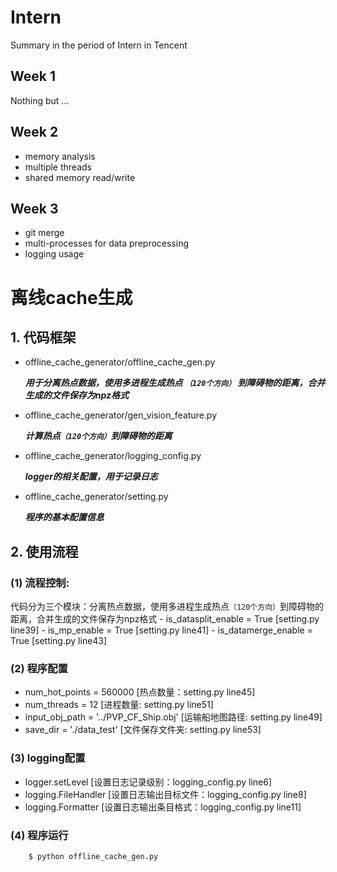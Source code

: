 # Intern
  Summary in the period of Intern in Tencent

## Week 1
  Nothing but ...

## Week 2 
  - memory analysis
  - multiple threads
  - shared memory read/write

## Week 3
  - git merge
  - multi-processes for data preprocessing
  - logging usage

# 离线cache生成
## 1. 代码框架
  - offline_cache_generator/offline_cache_gen.py
  
      ***用于分离热点数据，使用多进程生成热点 `（120个方向）` 到障碍物的距离，合并生成的文件保存为npz格式***

  - offline_cache_generator/gen_vision_feature.py
 
      ***计算热点`（120个方向）`到障碍物的距离***
      
  - offline_cache_generator/logging_config.py
  
      ***logger的相关配置，用于记录日志***

  - offline_cache_generator/setting.py
  
      ***程序的基本配置信息***

## 2. 使用流程
### (1) 流程控制:
  代码分为三个模块：分离热点数据，使用多进程生成热点`（120个方向）`到障碍物的距离，合并生成的文件保存为npz格式
      - is_datasplit_enable = True [setting.py line39]
      - is_mp_enable = True [setting.py line41]
      - is_datamerge_enable = True [setting.py line43]
      
### (2) 程序配置
- num_hot_points = 560000 [热点数量：setting.py line45]
- num_threads = 12 [进程数量: setting.py line51]
- input_obj_path = '../PVP_CF_Ship.obj' [运输船地图路径: setting.py line49]
- save_dir = './data_test' [文件保存文件夹: setting.py line53]
      
### (3) logging配置
- logger.setLevel [设置日志记录级别：logging_config.py line6]
- logging.FileHandler [设置日志输出目标文件：logging_config.py line8]
- logging.Formatter [设置日志输出条目格式：logging_config.py line11]

### (4) 程序运行
  ```bash
      $ python offline_cache_gen.py
  ```
